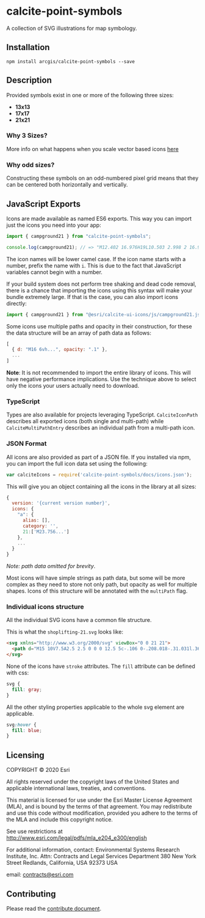 # calcite-point-symbols

A collection of SVG illustrations for map symbology.

## Installation

`npm install arcgis/calcite-point-symbols --save`

## Description

Provided symbols exist in one or more of the following three sizes:

* **13x13**
* **17x17**
* **21x21**

### Why 3 Sizes?

More info on what happens when you scale vector based icons [here](https://github.com/Esri/calcite-ui-icons/wiki/What-Happens-When-You-Scale-Vector-Based-Icons)

### Why odd sizes?

Constructing these symbols on an odd-numbered pixel grid means that they can be centered both horizontally and vertically.

## JavaScript Exports

Icons are made available as named ES6 exports. This way you can import just the icons you need into your app:

```js
import { campground21 } from "calcite-point-symbols";

console.log(campground21); // => "M12.402 16.976H19L10.503 2.998 2 16.976h6.626l1.888-8.94z"
```

The icon names will be lower camel case. If the icon name starts with a number, prefix the name with `i`. This is due to the fact that JavaScript variables cannot begin with a number.

If your build system does not perform tree shaking and dead code removal, there is a chance that importing the icons using this syntax will make your bundle extremely large. If that is the case, you can also import icons directly:

```js
import { campground21 } from "@esri/calcite-ui-icons/js/campground21.js";
```

Some icons use multiple paths and opacity in their construction, for these the data structure will be an array of path data as follows:

```js
[
  { d: "M16 6vh...", opacity: ".1" },
  ...
]
```

**Note**: It is not recommended to import the entire library of icons. This will have negative performance implications. Use the technique above to select only the icons your users actually need to download.

### TypeScript

Types are also available for projects leveraging TypeScript. `CalciteIconPath` describes all exported icons (both single and multi-path) while `CalciteMultiPathEntry` describes an individual path from a multi-path icon.

### JSON Format

All icons are also provided as part of a JSON file. If you installed via npm, you can import the full icon data set using the following:

```js
var calciteIcons = require('calcite-point-symbols/docs/icons.json');
```

This will give you an object containing all the icons in the library at all sizes:

```js
{
  version: '{current version number}',
  icons: {
    "a": {
      alias: [],
      category: '',
      21:['M23.756...']
    },
    ...
  }
}
```
_Note: path data omitted for brevity_.

Most icons will have simple strings as path data, but some will be more complex as they need to store not only path, but opacity as well for multiple shapes. Icons of this structure will be annotated with the `multiPath` flag.

### Individual icons structure
All the individual SVG icons have a common file structure.

This is what the `shoplifting-21.svg` looks like:

```html
<svg xmlns="http://www.w3.org/2000/svg" viewBox="0 0 21 21">
  <path d="M15 10V7.5A2.5 2.5 0 0 0 12.5 5c-.106 0-.208.018-.31.031l.368.975c.8.031 1.442.687 1.442 1.494V10H9.575s.482.835.555 1H11v1h-.648c-.017.435-.204.802-.567 1.049-.441.3-.845.444-1.234.444a1.46 1.46 0 0 1-.551-.11V18h9v-8h-2zm0 2h-1v-1h1v1zm-6-1s.611.958.222 1.222c-.853.579-1.055.111-1.41-.284-.798-.893-1.86-2.247-2.302-2.818a.99.99 0 0 1-.208-.61V6.827L4 5l3.75-2.5 1.125 1.75 2.01.952a1 1 0 0 1 .508.55L12.622 9h-2.368L8.981 7.294a.775.775 0 0 0-1.092-.005 1.204 1.204 0 0 0-.196 1.464L9 11z"/>
</svg>
```

None of the icons have `stroke` attributes. The `fill` attribute can be defined with css:

```css
svg {
  fill: gray;
}
```

All the other styling properties applicable to the whole svg element are applicable.

```css
svg:hover {
  fill: blue;
}
```

## Licensing

COPYRIGHT © 2020 Esri

All rights reserved under the copyright laws of the United States and applicable international laws, treaties, and conventions.

This material is licensed for use under the Esri Master License Agreement (MLA), and is bound by the terms of that agreement. You may redistribute and use this code without modification, provided you adhere to the terms of the MLA and include this copyright notice.

See use restrictions at http://www.esri.com/legal/pdfs/mla_e204_e300/english

For additional information, contact: Environmental Systems Research Institute, Inc. Attn: Contracts and Legal Services Department 380 New York Street Redlands, California, USA 92373 USA

email: contracts@esri.com

## Contributing
Please read the [contribute document](CONTRIBUTE.md).
